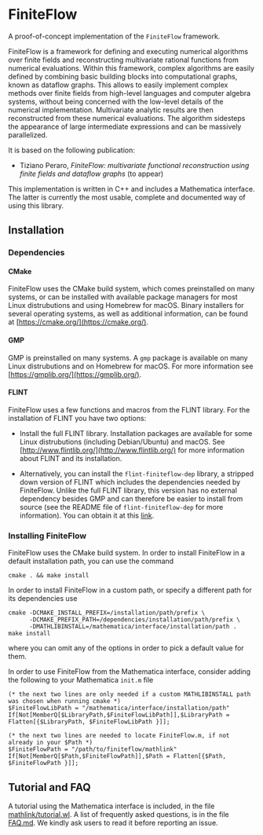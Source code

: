 FiniteFlow
==========

A proof-of-concept implementation of the `FiniteFlow` framework.

FiniteFlow is a framework for defining and executing numerical
algorithms over finite fields and reconstructing multivariate rational
functions from numerical evaluations. Within this framework, complex
algorithms are easily defined by combining basic building blocks into
computational graphs, known as dataflow graphs. This allows to easily
implement complex methods over finite fields from high-level languages
and computer algebra systems, without being concerned with the
low-level details of the numerical implementation. Multivariate
analytic results are then reconstructed from these numerical
evaluations. The algorithm sidesteps the appearance of large
intermediate expressions and can be massively parallelized.

It is based on the following publication:

- Tiziano Peraro, *FiniteFlow: multivariate functional reconstruction
  using finite fields and dataflow graphs* (to appear)

This implementation is written in C++ and includes a Mathematica
interface.  The latter is currently the most usable, complete and
documented way of using this library.


Installation
------------

### Dependencies

#### CMake

FiniteFlow uses the CMake build system, which comes preinstalled on
many systems, or can be installed with available package managers for
most Linux distrubutions and using Homebrew for macOS.  Binary
installers for several operating systems, as well as additional
information, can be found at [https://cmake.org/](https://cmake.org/).


#### GMP

GMP is preinstalled on many systems.  A `gmp` package is available on
many Linux distrubutions and on Homebrew for macOS.  For more
information see [https://gmplib.org/](https://gmplib.org/).


#### FLINT

FiniteFlow uses a few functions and macros from the FLINT library.
For the installation of FLINT you have two options:

- Install the full FLINT library.  Installation packages are available
  for some Linux distrubutions (including Debian/Ubuntu) and macOS.
  See [http://www.flintlib.org/](http://www.flintlib.org/) for more
  information about FLINT and its installation.

- Alternatively, you can install the `flint-finiteflow-dep` library, a
  stripped down version of FLINT which includes the dependencies
  needed by FiniteFlow.  Unlike the full FLINT library, this version
  has no external dependency besides GMP and can therefore be easier
  to install from source (see the README file of
  `flint-finiteflow-dep` for more information).  You can obtain it at
  this [link](https://github.com/peraro/flint-finiteflow-dep).


### Installing FiniteFlow

FiniteFlow uses the CMake build system.  In order to install
FiniteFlow in a default installation path, you can use the command
```
cmake . && make install
```

In order to install FiniteFlow in a custom path, or specify a
different path for its dependencies use
```
cmake -DCMAKE_INSTALL_PREFIX=/installation/path/prefix \
      -DCMAKE_PREFIX_PATH=/dependencies/installation/path/prefix \
      -DMATHLIBINSTALL=/mathematica/interface/installation/path .
make install
```
where you can omit any of the options in order to pick a default value
for them.

In order to use FiniteFlow from the Mathematica interface, consider
adding the following to your Mathematica `init.m` file
```
(* the next two lines are only needed if a custom MATHLIBINSTALL path was chosen when running cmake *)
$FiniteFlowLibPath = "/mathematica/interface/installation/path"
If[Not[MemberQ[$LibraryPath,$FiniteFlowLibPath]],$LibraryPath = Flatten[{$LibraryPath, $FiniteFlowLibPath }]];

(* the next two lines are needed to locate FiniteFlow.m, if not already in your $Path *)
$FiniteFlowPath = "/path/to/finiteflow/mathlink"
If[Not[MemberQ[$Path,$FiniteFlowPath]],$Path = Flatten[{$Path, $FiniteFlowPath }]];
```


Tutorial and FAQ
----------------

A tutorial using the Mathematica interface is included, in the file
[mathlink/tutorial.wl](mathlink/tutorial.wl).  A list of frequently
asked questions, is in the file [FAQ.md](FAQ.md).  We kindly ask users
to read it before reporting an issue.
